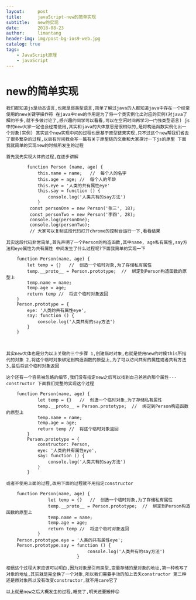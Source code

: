 ```yaml
---
layout:     post
title:      javaScript-new的简单实现
subtitle:   new的实现
date:       2018-08-23
author:     limantang
header-img: img/post-bg-ios9-web.jpg
catalog: true
tags:
    - JavaScript原理
    - javaScript
---
```


# new的简单实现


``
我们都知道js是动态语言,也就是弱类型语言,简单了解过java的人都知道java中存在一个经常使用的new关键字操作符
在java中new的作用是为了将一个类实例化出对应的实例(对java了解的不多,就不多做讨论了,感兴趣的同学可以看看,可以在空闲时间再学习一门强类型语言)
js中的new大家一定也会经常使用,其实和java的大体意思是很相似的,是将构造函数实例化出一个对象(实例)
其实这个new实现中间的过程也是基于原型链来实现,只不过这个new帮我们省去了很多繁杂的过程,以后有时间我会写一篇有关于原型链的文章和大家探讨一下js的原型
下面我就简单的实现new的时候所发生的过程
``

``首先我先实现大体的过程,在逐步讲解
``
```
        function Person (name, age) {
            this.name = name;   //  每个人的名字
            this.age = age; //  每个人的年龄
            this.eye = '人类的共有属性eye'
            this.say = function () {
                console.log('人类共有的say方法')
            }
         const personOne = new Person('张三', 18);
         const personTwo = new Person('李四', 28);
         console.log(personOne);
         console.log(personTwo);
         // 大家可以复制这段代码打开chrome的控制台运行一下,看看结果
```
``其实这段代码非常简单,首先声明了一个Person的构造函数,其中name, age私有属性,say方法和eye属性为共有属性
中间发生了什么过程呢?下面我简单的实现一下
``
```
    function Person(name, age) {
        let temp = {}   //  创造一个临时对象,为了存储私有属性
        temp.__proto__ = Person.prototype;  //  绑定到Person构造函数的原型上
        temp.name = name;
        temp.age = age;
        return temp //  将这个临时对象返回
    }
    Person.prototype = {
        eye: '人类的共有属性eye',
        say: function () {
            console.log('人类共有的say方法')
        }
    }
 
        
```
``其实new大体也是分为以上关键的三个步骤
1,创建临时对象,也就是使用new的时候this所指代的对象
2,将这个临时对象绑定到构造函数的原型上,为了可以访问共有的属性或者共有方法
3,最后将这个临时对象返回
``

``
这个还有一个容易被忽略的细节,我们没有指定new之后可以找到自己爸爸的那个属性---constructor
下面我们完整的实现这个过程
``
```
    function Person(name, age) {
            let temp = {}   //  创造一个临时对象,为了存储私有属性
            temp.__proto__ = Person.prototype;  //  绑定到Person构造函数的原型上
            temp.name = name;
            temp.age = age;
            return temp //  将这个临时对象返回
        }
        Person.prototype = {
            constructor: Person,
            eye: '人类的共有属性eye',
            say: function () {
                console.log('人类共有的say方法')
            }
        }
```
``或者不使用上面的过程,改用下面的过程就不用指定constructor
``
```
    function Person(name, age) {
                let temp = {}   //  创造一个临时对象,为了存储私有属性
                temp.__proto__ = Person.prototype;  //  绑定到Person构造函数的原型上
                temp.name = name;
                temp.age = age;
                return temp //  将这个临时对象返回
            }
    Person.prototype.eye = '人类的共有属性eye';
    Person.prototype.say = function () {
                               console.log('人类共有的say方法')
                           }
```
``相信这个过程大家应该可以明白,因为对象是引用类型,变量存储的是对象的地址,第一种改写了对象的地址,其实就是完全换了一个对象,所以我们需要手动的加上丢失constructor
第二种还是原对象所以没有改变constructor,就不用care它了
``

``以上就是new之后大概发生的过程,睡觉了,明天还要搬砖😝
``